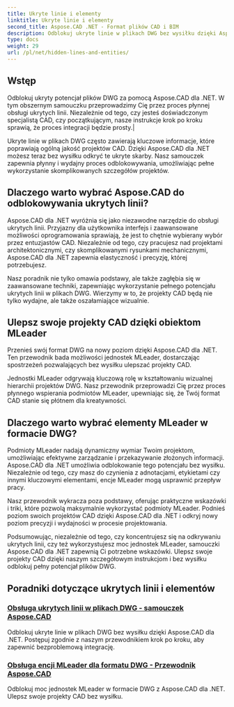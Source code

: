 ```yaml
---
title: Ukryte linie i elementy
linktitle: Ukryte linie i elementy
second_title: Aspose.CAD .NET - Format plików CAD i BIM
description: Odblokuj ukryte linie w plikach DWG bez wysiłku dzięki Aspose.CAD dla .NET. Ulepsz swoje projekty CAD dzięki naszemu przewodnikowi krok po kroku.
type: docs
weight: 29
url: /pl/net/hidden-lines-and-entities/
---
```



## Wstęp

 Odblokuj ukryty potencjał plików DWG za pomocą Aspose.CAD dla .NET. W tym obszernym samouczku przeprowadzimy Cię przez proces płynnej obsługi ukrytych linii. Niezależnie od tego, czy jesteś doświadczonym specjalistą CAD, czy początkującym, nasze instrukcje krok po kroku sprawią, że proces integracji będzie prosty.|

Ukryte linie w plikach DWG często zawierają kluczowe informacje, które poprawiają ogólną jakość projektów CAD. Dzięki Aspose.CAD dla .NET możesz teraz bez wysiłku odkryć te ukryte skarby. Nasz samouczek zapewnia płynny i wydajny proces odblokowywania, umożliwiając pełne wykorzystanie skomplikowanych szczegółów projektów.

## Dlaczego warto wybrać Aspose.CAD do odblokowywania ukrytych linii?

Aspose.CAD dla .NET wyróżnia się jako niezawodne narzędzie do obsługi ukrytych linii. Przyjazny dla użytkownika interfejs i zaawansowane możliwości oprogramowania sprawiają, że jest to chętnie wybierany wybór przez entuzjastów CAD. Niezależnie od tego, czy pracujesz nad projektami architektonicznymi, czy skomplikowanymi rysunkami mechanicznymi, Aspose.CAD dla .NET zapewnia elastyczność i precyzję, której potrzebujesz.

Nasz poradnik nie tylko omawia podstawy, ale także zagłębia się w zaawansowane techniki, zapewniając wykorzystanie pełnego potencjału ukrytych linii w plikach DWG. Wierzymy w to, że projekty CAD będą nie tylko wydajne, ale także oszałamiające wizualnie.

## Ulepsz swoje projekty CAD dzięki obiektom MLeader
Przenieś swój format DWG na nowy poziom dzięki Aspose.CAD dla .NET. Ten przewodnik bada możliwości jednostek MLeader, dostarczając spostrzeżeń pozwalających bez wysiłku ulepszać projekty CAD.


Jednostki MLeader odgrywają kluczową rolę w kształtowaniu wizualnej hierarchii projektów DWG. Nasz przewodnik przeprowadzi Cię przez proces płynnego wspierania podmiotów MLeader, upewniając się, że Twój format CAD stanie się płótnem dla kreatywności.

## Dlaczego warto wybrać elementy MLeader w formacie DWG?

Podmioty MLeader nadają dynamiczny wymiar Twoim projektom, umożliwiając efektywne zarządzanie i przekazywanie złożonych informacji. Aspose.CAD dla .NET umożliwia odblokowanie tego potencjału bez wysiłku. Niezależnie od tego, czy masz do czynienia z adnotacjami, etykietami czy innymi kluczowymi elementami, encje MLeader mogą usprawnić przepływ pracy.

Nasz przewodnik wykracza poza podstawy, oferując praktyczne wskazówki i triki, które pozwolą maksymalnie wykorzystać podmioty MLeader. Podnieś poziom swoich projektów CAD dzięki Aspose.CAD dla .NET i odkryj nowy poziom precyzji i wydajności w procesie projektowania.

Podsumowując, niezależnie od tego, czy koncentrujesz się na odkrywaniu ukrytych linii, czy też wykorzystujesz moc jednostek MLeader, samouczki Aspose.CAD dla .NET zapewnią Ci potrzebne wskazówki. Ulepsz swoje projekty CAD dzięki naszym szczegółowym instrukcjom i bez wysiłku odblokuj pełny potencjał plików DWG.
## Poradniki dotyczące ukrytych linii i elementów
### [Obsługa ukrytych linii w plikach DWG - samouczek Aspose.CAD](./supporting-hidden-lines-in-dwg/)
Odblokuj ukryte linie w plikach DWG bez wysiłku dzięki Aspose.CAD dla .NET. Postępuj zgodnie z naszym przewodnikiem krok po kroku, aby zapewnić bezproblemową integrację.
### [Obsługa encji MLeader dla formatu DWG - Przewodnik Aspose.CAD](./supporting-mleader-entity-for-dwg-format/)
Odblokuj moc jednostek MLeader w formacie DWG z Aspose.CAD dla .NET. Ulepsz swoje projekty CAD bez wysiłku.